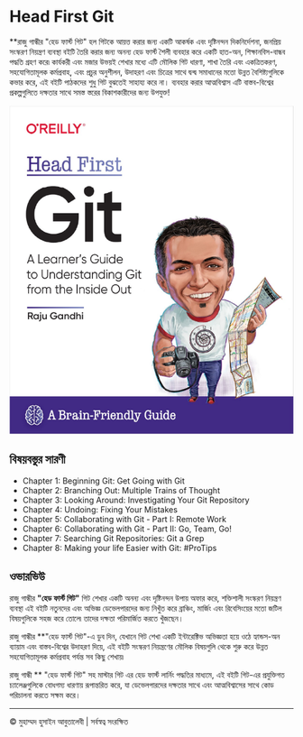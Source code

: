 <!-- ©©©©©©©©©©©©©©©©©©©©©©©© All Rights Are Reserved By Muhammad Husain Abootalebi ©©©©©©©©©©©©©©©©©©©©©©©©©©©©©©©©©© -->

# Head First Git

**রাজু গান্ধীর "হেড ফার্স্ট গিট" হল গিটকে আয়ত্ত করার জন্য একটি আকর্ষক এবং দৃষ্টিনন্দন দিকনির্দেশনা, জনপ্রিয় সংস্করণ নিয়ন্ত্রণ ব্যবস্থা বইটি তৈরি করার জন্য অনন্য হেড ফার্স্ট শৈলী ব্যবহার করে একটি হাত-অন, শিক্ষানবিস-বান্ধব পদ্ধতি গ্রহণ করে৷ কার্যকরী এবং মজার উভয়ই শেখার মধ্যে এটি মৌলিক গিট ধারণা, শাখা তৈরি এবং একত্রিতকরণ, সহযোগিতামূলক কর্মপ্রবাহ, এবং প্রচুর অনুশীলন, উদাহরণ এবং চিত্রের সাথে দ্বন্দ্ব সমাধানের মতো উন্নত বৈশিষ্ট্যগুলিকে কভার করে, এই বইটি পাঠকদের শুধু গিট বুঝতেই সাহায্য করে না। ব্যবহার করার আত্মবিশ্বাস এটি বাস্তব-বিশ্বের প্রকল্পগুলিতে দক্ষতার সাথে সমস্ত স্তরের বিকাশকারীদের জন্য উপযুক্ত!

![1 - Learn Django in 24 hours](../../assets/Books/Book%20Covers/2%20-%20Head%20First%20Git.webp)

## বিষয়বস্তুর সারণী

- Chapter 1: Beginning Git: Get Going with Git
- Chapter 2: Branching Out: Multiple Trains of Thought
- Chapter 3: Looking Around: Investigating Your Git Repository
- Chapter 4: Undoing: Fixing Your Mistakes
- Chapter 5: Collaborating with Git - Part I: Remote Work
- Chapter 6: Collaborating with Git - Part II: Go, Team, Go!
- Chapter 7: Searching Git Repositories: Git a Grep
- Chapter 8: Making your life Easier with Git: #ProTips

## ওভারভিউ

রাজু গান্ধীর **"হেড ফার্স্ট গিট"** গিট শেখার একটি অনন্য এবং দৃষ্টিনন্দন উপায় অফার করে, শক্তিশালী সংস্করণ নিয়ন্ত্রণ ব্যবস্থা এই বইটি নতুনদের এবং অভিজ্ঞ ডেভেলপারদের জন্য নিখুঁত করে ব্রাঞ্চিং, মার্জিং এবং রিবেসিংয়ের মতো জটিল বিষয়গুলিকে সহজ করে তোলে৷ তাদের দক্ষতা পরিমার্জিত করতে খুঁজছেন।

রাজু গান্ধীর **"হেড ফার্স্ট গিট"-এ ডুব দিন, যেখানে গিট শেখা একটি ইন্টারেক্টিভ অভিজ্ঞতা হয়ে ওঠে হ্যান্ডস-অন ব্যায়াম এবং বাস্তব-বিশ্বের উদাহরণ দিয়ে, এই বইটি সংস্করণ নিয়ন্ত্রণের মৌলিক বিষয়গুলি থেকে শুরু করে উন্নত সহযোগিতামূলক কর্মপ্রবাহ পর্যন্ত সব কিছু শেখায়৷

রাজু গান্ধী ** "হেড ফার্স্ট গিট" সহ মাস্টার গিট এর হেড ফার্স্ট লার্নিং পদ্ধতির মাধ্যমে, এই বইটি গিট-এর প্রযুক্তিগত চ্যালেঞ্জগুলিকে বোধগম্য ধারণায় রূপান্তরিত করে, যা ডেভেলপারদের দক্ষতার সাথে এবং আত্মবিশ্বাসের সাথে কোড পরিচালনা করতে সক্ষম করে।

---

© মুহাম্মদ হুসাইন আবুতালেবী | সর্বস্বত্ব সংরক্ষিত

<!-- ©©©©©©©©©©©©©©©©©©©©©©©© All Rights Are Reserved By Muhammad Husain Abootalebi ©©©©©©©©©©©©©©©©©©©©©©©©©©©©©©©©©© -->
